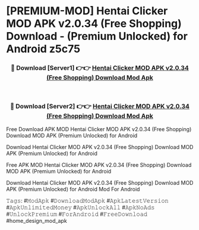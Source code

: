 # [PREMIUM-MOD] Hentai Clicker MOD APK v2.0.34 (Free Shopping) Download - (Premium Unlocked) for Android z5c75



<div align="center">
<h3>🔴 Download [Server1] 👉👉 <a href="https://momento.my/?title=Hentai_Clicker_MOD_APK_v2.0.34_(Free_Shopping)_Download">Hentai Clicker MOD APK v2.0.34 (Free Shopping) Download Mod Apk</a></h3><br>

<h3>🔴 Download [Server2] 👉👉 <a href="https://momento.my/?title=Hentai_Clicker_MOD_APK_v2.0.34_(Free_Shopping)_Download">Hentai Clicker MOD APK v2.0.34 (Free Shopping) Download Mod Apk</a></h3>
</div>



Free Download APK MOD Hentai Clicker MOD APK v2.0.34 (Free Shopping) Download MOD APK (Premium Unlocked) for Android

Download Hentai Clicker MOD APK v2.0.34 (Free Shopping) Download MOD APK (Premium Unlocked) for Android

Free APK MOD Hentai Clicker MOD APK v2.0.34 (Free Shopping) Download MOD APK (Premium Unlocked) for Android

Download Hentai Clicker MOD APK v2.0.34 (Free Shopping) Download MOD APK (Premium Unlocked) for Android Mod For Android

𝚃𝚊𝚐𝚜: #𝙼𝚘𝚍𝙰𝚙𝚔 #𝙳𝚘𝚠𝚗𝚕𝚘𝚊𝚍𝙼𝚘𝚍𝙰𝚙𝚔 #𝙰𝚙𝚔𝙻𝚊𝚝𝚎𝚜𝚝𝚅𝚎𝚛𝚜𝚒𝚘𝚗 #𝙰𝚙𝚔𝚄𝚗𝚕𝚒𝚖𝚒𝚝𝚎𝚍𝙼𝚘𝚗𝚎𝚢 #𝙰𝚙𝚔𝚄𝚗𝚕𝚘𝚌𝚔𝙰𝚕𝚕 #𝙰𝚙𝚔𝙽𝚘𝙰𝚍𝚜 #𝚄𝚗𝚕𝚘𝚌𝚔𝙿𝚛𝚎𝚖𝚒𝚞𝚖 #𝙵𝚘𝚛𝙰𝚗𝚍𝚛𝚘𝚒𝚍 #𝙵𝚛𝚎𝚎𝙳𝚘𝚠𝚗𝚕𝚘𝚊𝚍 #home_design_mod_apk
